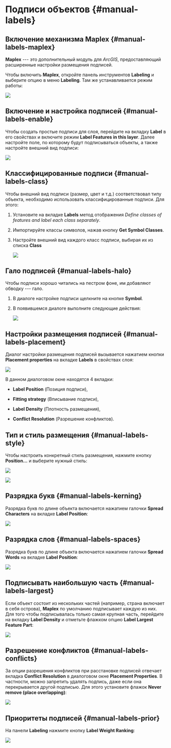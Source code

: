 # Подписи объектов {#manual-labels}

## Включение механизма Maplex {#manual-labels-maplex}

**Maplex** --- это дополнительный модуль для *ArcGIS*, предоставляющий расширенные настройки размещения подписей.

Чтобы включить **Maplex**, откройте панель инструментов **Labeling** и выберите опцию в меню **Labeling**. Там же устанавливается режим работы:

![](images/Appendix/image39.png)

## Включение и настройка подписей {#manual-labels-enable}

Чтобы создать простые подписи для слоя, перейдите на вкладку **Label** в его свойствах и включите режим **Label Features in this layer**. Далее настройте поле, по которому будут подписываться объекты, а также настройте внешний вид подписи:

![](images/Appendix/image40.png)

## Классифицированные подписи {#manual-labels-class}

Чтобы внешний вид подписи (размер, цвет и т.д.) соответствовал типу объекта, необходимо использовать классифицированные подписи. Для этого:

1. Установите на вкладке **Labels** метод отображения *Define classes of features and label each class separately*.

2. Импортируйте классы символов, нажав кнопку **Get Symbol Classes**.

3. Настройте внешний вид каждого класс подписи, выбирая их из списка **Class**

    ![](images/Appendix/image41.png)

## Гало подписей {#manual-labels-halo}

Чтобы подписи хорошо читались на пестром фоне, им добавляют обводку --- гало.

1. В диалоге настройке подписи щелкните на кнопке **Symbol**.

2. В появившемся диалоге выполните следующие действия:

    ![](images/Appendix/image42.png)

## Настройки размещения подписей {#manual-labels-placement}

Диалог настройки размещения подписей вызывается нажатием кнопки **Placement properties** на вкладке **Labels** в свойствах слоя:

![](images/Appendix/image43.png)

В данном диалоговом окне находятся 4 вкладки:

- **Label Position** (Позиция подписи),

- **Fitting strategy** (Вписывание подписи),

- **Label Density** (Плотность размещения),

- **Conflict Resolution** (Разрешение конфликтов).

## Тип и стиль размещения {#manual-labels-style}

Чтобы настроить конкретный стиль размещения, нажмите кнопку **Position...** и выберите нужный стиль:

![](images/Appendix/image44.png)

![](images/Appendix/image45.png)

## Разрядка букв {#manual-labels-kerning}

Разрядка букв по длине объекта включается нажатием галочки **Spread Characters** на вкладке **Label Position**:

![](images/Appendix/image46.png)

## Разрядка слов {#manual-labels-spaces}

Разрядка букв по длине объекта включается нажатием галочки **Spread Words** на вкладке **Label Position**:

![](images/Appendix/image47.png)

## Подписывать наибольшую часть {#manual-labels-largest}

Если объект состоит из нескольких частей (например, страна включает в себя острова), **Maplex** по умолчанию подписывает каждую из них. Для того чтобы подписывалась только самая крупная часть, перейдите на вкладку **Label Density** и отметьте флажком опцию **Label Largest Feature Part**:

![](images/Appendix/image48.png)

## Разрешение конфликтов {#manual-labels-conflicts}

За опции разрешения конфликтов при расстановке подписей отвечает вкладка **Conflict Resolution** в диалоговом окне **Placement Properties**. В частности, можно запретить удалять подпись, даже если она перекрывается другой подписью. Для этого установите флажок **Never remove (place overlapping)**:

![](images/Appendix/image49.png)

## Приоритеты подписей {#manual-labels-prior}

На панели **Labeling** нажмите кнопку **Label Weight Ranking**:

![](images/Appendix/image50.png)
